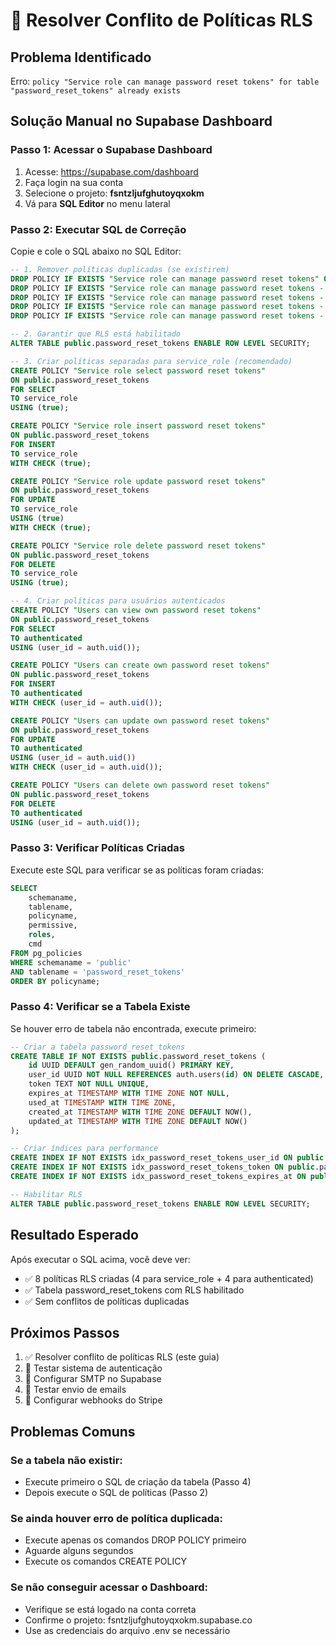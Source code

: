 # 🔧 Resolver Conflito de Políticas RLS

## Problema Identificado
Erro: `policy "Service role can manage password reset tokens" for table "password_reset_tokens" already exists`

## Solução Manual no Supabase Dashboard

### Passo 1: Acessar o Supabase Dashboard
1. Acesse: https://supabase.com/dashboard
2. Faça login na sua conta
3. Selecione o projeto: **fsntzljufghutoyqxokm**
4. Vá para **SQL Editor** no menu lateral

### Passo 2: Executar SQL de Correção
Copie e cole o SQL abaixo no SQL Editor:

```sql
-- 1. Remover políticas duplicadas (se existirem)
DROP POLICY IF EXISTS "Service role can manage password reset tokens" ON public.password_reset_tokens;
DROP POLICY IF EXISTS "Service role can manage password reset tokens - select" ON public.password_reset_tokens;
DROP POLICY IF EXISTS "Service role can manage password reset tokens - insert" ON public.password_reset_tokens;
DROP POLICY IF EXISTS "Service role can manage password reset tokens - update" ON public.password_reset_tokens;
DROP POLICY IF EXISTS "Service role can manage password reset tokens - delete" ON public.password_reset_tokens;

-- 2. Garantir que RLS está habilitado
ALTER TABLE public.password_reset_tokens ENABLE ROW LEVEL SECURITY;

-- 3. Criar políticas separadas para service_role (recomendado)
CREATE POLICY "Service role select password reset tokens" 
ON public.password_reset_tokens 
FOR SELECT 
TO service_role 
USING (true);

CREATE POLICY "Service role insert password reset tokens" 
ON public.password_reset_tokens 
FOR INSERT 
TO service_role 
WITH CHECK (true);

CREATE POLICY "Service role update password reset tokens" 
ON public.password_reset_tokens 
FOR UPDATE 
TO service_role 
USING (true) 
WITH CHECK (true);

CREATE POLICY "Service role delete password reset tokens" 
ON public.password_reset_tokens 
FOR DELETE 
TO service_role 
USING (true);

-- 4. Criar políticas para usuários autenticados
CREATE POLICY "Users can view own password reset tokens" 
ON public.password_reset_tokens 
FOR SELECT 
TO authenticated 
USING (user_id = auth.uid());

CREATE POLICY "Users can create own password reset tokens" 
ON public.password_reset_tokens 
FOR INSERT 
TO authenticated 
WITH CHECK (user_id = auth.uid());

CREATE POLICY "Users can update own password reset tokens" 
ON public.password_reset_tokens 
FOR UPDATE 
TO authenticated 
USING (user_id = auth.uid()) 
WITH CHECK (user_id = auth.uid());

CREATE POLICY "Users can delete own password reset tokens" 
ON public.password_reset_tokens 
FOR DELETE 
TO authenticated 
USING (user_id = auth.uid());
```

### Passo 3: Verificar Políticas Criadas
Execute este SQL para verificar se as políticas foram criadas:

```sql
SELECT 
    schemaname,
    tablename,
    policyname,
    permissive,
    roles,
    cmd
FROM pg_policies 
WHERE schemaname = 'public' 
AND tablename = 'password_reset_tokens'
ORDER BY policyname;
```

### Passo 4: Verificar se a Tabela Existe
Se houver erro de tabela não encontrada, execute primeiro:

```sql
-- Criar a tabela password_reset_tokens
CREATE TABLE IF NOT EXISTS public.password_reset_tokens (
    id UUID DEFAULT gen_random_uuid() PRIMARY KEY,
    user_id UUID NOT NULL REFERENCES auth.users(id) ON DELETE CASCADE,
    token TEXT NOT NULL UNIQUE,
    expires_at TIMESTAMP WITH TIME ZONE NOT NULL,
    used_at TIMESTAMP WITH TIME ZONE,
    created_at TIMESTAMP WITH TIME ZONE DEFAULT NOW(),
    updated_at TIMESTAMP WITH TIME ZONE DEFAULT NOW()
);

-- Criar índices para performance
CREATE INDEX IF NOT EXISTS idx_password_reset_tokens_user_id ON public.password_reset_tokens(user_id);
CREATE INDEX IF NOT EXISTS idx_password_reset_tokens_token ON public.password_reset_tokens(token);
CREATE INDEX IF NOT EXISTS idx_password_reset_tokens_expires_at ON public.password_reset_tokens(expires_at);

-- Habilitar RLS
ALTER TABLE public.password_reset_tokens ENABLE ROW LEVEL SECURITY;
```

## Resultado Esperado
Após executar o SQL acima, você deve ver:
- ✅ 8 políticas RLS criadas (4 para service_role + 4 para authenticated)
- ✅ Tabela password_reset_tokens com RLS habilitado
- ✅ Sem conflitos de políticas duplicadas

## Próximos Passos
1. ✅ Resolver conflito de políticas RLS (este guia)
2. 🔄 Testar sistema de autenticação
3. 🔄 Configurar SMTP no Supabase
4. 🔄 Testar envio de emails
5. 🔄 Configurar webhooks do Stripe

## Problemas Comuns

### Se a tabela não existir:
- Execute primeiro o SQL de criação da tabela (Passo 4)
- Depois execute o SQL de políticas (Passo 2)

### Se ainda houver erro de política duplicada:
- Execute apenas os comandos DROP POLICY primeiro
- Aguarde alguns segundos
- Execute os comandos CREATE POLICY

### Se não conseguir acessar o Dashboard:
- Verifique se está logado na conta correta
- Confirme o projeto: fsntzljufghutoyqxokm.supabase.co
- Use as credenciais do arquivo .env se necessário